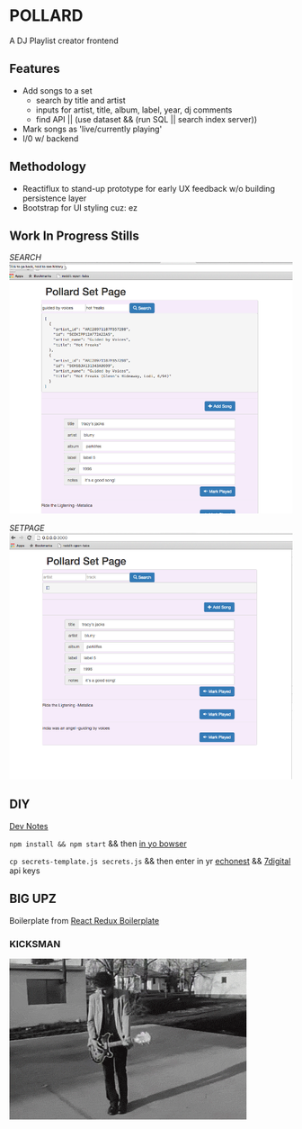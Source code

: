 # POLLARD

A DJ Playlist creator frontend

## Features
- Add songs to a set
	- search by title and artist
	- inputs for artist, title, album, label, year, dj comments
	- find API || (use dataset && (run SQL || search index server))
- Mark songs as 'live/currently playing'
- I/0 w/ backend

## Methodology
- Reactiflux to stand-up prototype for early UX feedback w/o building persistence layer
- Bootstrap for UI styling cuz: ez

## Work In Progress Stills

*SEARCH*
![search](gifs/search.png)

*SETPAGE*
![setpage](gifs/setpage.png)

## DIY

[Dev Notes][devnotes]

`npm install && npm start`
&& then [in yo bowser](http://0.0.0.0:3000)

`cp secrets-template.js secrets.js`
&& then enter in yr [echonest][echonestapikey]
&& [7digital][7digitalapikey] api keys


## BIG UPZ
Boilerplate from [React Redux Boilerplate][rrbp]

### KICKSMAN
![alt tag](gifs/kicks_man.gif)



[rrbp]: https://github.com/knowbody/react-redux-boilerplate.git
[devnotes]: devnotes.md
[echonestapikey]: https://developer.echonest.com/account/register
[7digitalapikey]: https://api-signup.7digital.com/
